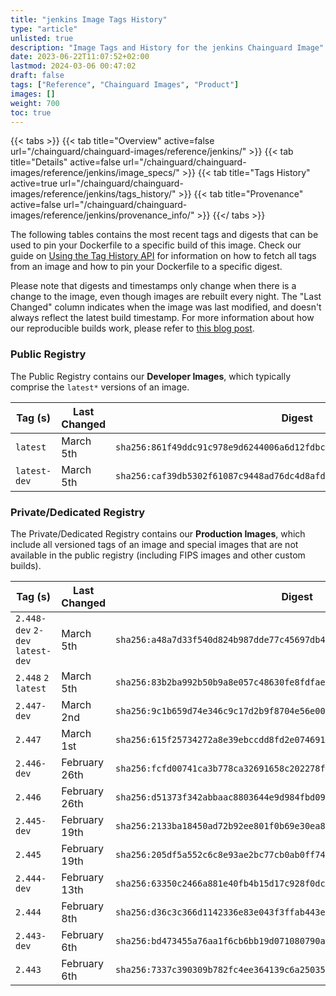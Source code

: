 ```yaml
---
title: "jenkins Image Tags History"
type: "article"
unlisted: true
description: "Image Tags and History for the jenkins Chainguard Image"
date: 2023-06-22T11:07:52+02:00
lastmod: 2024-03-06 00:47:02
draft: false
tags: ["Reference", "Chainguard Images", "Product"]
images: []
weight: 700
toc: true
---
```


{{< tabs >}}
{{< tab title="Overview" active=false url="/chainguard/chainguard-images/reference/jenkins/" >}}
{{< tab title="Details" active=false url="/chainguard/chainguard-images/reference/jenkins/image_specs/" >}}
{{< tab title="Tags History" active=true url="/chainguard/chainguard-images/reference/jenkins/tags_history/" >}}
{{< tab title="Provenance" active=false url="/chainguard/chainguard-images/reference/jenkins/provenance_info/" >}}
{{</ tabs >}}

The following tables contains the most recent tags and digests that can be used to pin your Dockerfile to a specific build of this image. Check our guide on [Using the Tag History API](/chainguard/chainguard-images/using-the-tag-history-api/) for information on how to fetch all tags from an image and how to pin your Dockerfile to a specific digest.

Please note that digests and timestamps only change when there is a change to the image, even though images are rebuilt every night. The "Last Changed" column indicates when the image was last modified, and doesn't always reflect the latest build timestamp. For more information about how our reproducible builds work, please refer to [this blog post](https://www.chainguard.dev/unchained/reproducing-chainguards-reproducible-image-builds).

### Public Registry
The Public Registry contains our **Developer Images**, which typically comprise the `latest*` versions of an image.

| Tag (s)       | Last Changed | Digest                                                                    |
|---------------|--------------|---------------------------------------------------------------------------|
|  `latest`     | March 5th    | `sha256:861f49ddc91c978e9d6244006a6d12fdbc41ea0abc535248ec593efd0897f4e2` |
|  `latest-dev` | March 5th    | `sha256:caf39db5302f61087c9448ad76dc4d8afd8bd97ddfdb74487dfdaec07e00074f` |


### Private/Dedicated Registry
The Private/Dedicated Registry contains our **Production Images**, which include all versioned tags of an image and special images that are not available in the public registry (including FIPS images and other custom builds).

| Tag (s)                           | Last Changed  | Digest                                                                    |
|-----------------------------------|---------------|---------------------------------------------------------------------------|
|  `2.448-dev` `2-dev` `latest-dev` | March 5th     | `sha256:a48a7d33f540d824b987dde77c45697db48822d21896801f5d804ec71ea49c09` |
|  `2.448` `2` `latest`             | March 5th     | `sha256:83b2ba992b50b9a8e057c48630fe8fdfae777296c75f31a49acd1aadeac9daa3` |
|  `2.447-dev`                      | March 2nd     | `sha256:9c1b659d74e346c9c17d2b9f8704e56e000126c93db80484d5b66567b8095c33` |
|  `2.447`                          | March 1st     | `sha256:615f25734272a8e39ebccdd8fd2e0746910e663caf400efee2bf2e6dd784a600` |
|  `2.446-dev`                      | February 26th | `sha256:fcfd00741ca3b778ca32691658c202278f84a24235902ab8d3260949a81ddcb9` |
|  `2.446`                          | February 26th | `sha256:d51373f342abbaac8803644e9d984fbd09c77d16d63ef036a5601c8d6a508f82` |
|  `2.445-dev`                      | February 19th | `sha256:2133ba18450ad72b92ee801f0b69e30ea867c37c20d462c041d6bd9982bd9208` |
|  `2.445`                          | February 19th | `sha256:205df5a552c6c8e93ae2bc77cb0ab0ff74fc2f01a067535084592d567e0b6d6f` |
|  `2.444-dev`                      | February 13th | `sha256:63350c2466a881e40fb4b15d17c928f0dc35f8b9304bac75a1bef49749af7c88` |
|  `2.444`                          | February 8th  | `sha256:d36c3c366d1142336e83e043f3ffab443e1f74c2aa61c691a0166bcbab2de654` |
|  `2.443-dev`                      | February 6th  | `sha256:bd473455a76aa1f6cb6bb19d071080790a5c6d27dfe19e40ff50166411f392d8` |
|  `2.443`                          | February 6th  | `sha256:7337c390309b782fc4ee364139c6a250351cab60ad1bfde1002a3a71956ced62` |

